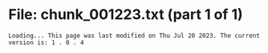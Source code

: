﻿# File: chunk_001223.txt (part 1 of 1)
```
Loading... This page was last modified on Thu Jul 20 2023. The current version is: 1 . 0 . 4
```

